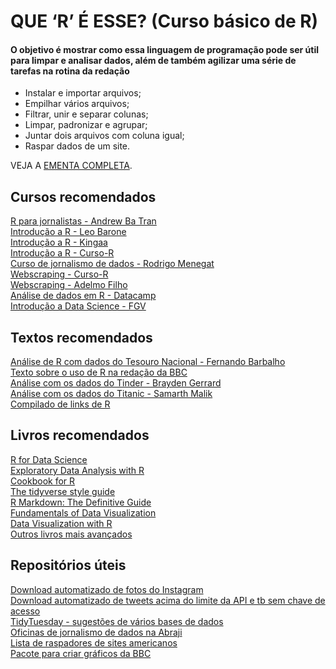 # QUE ‘R’ É ESSE? (Curso básico de R)         

#### O objetivo é mostrar como essa linguagem de programação pode ser útil para limpar e analisar dados, além de também agilizar uma série de tarefas na rotina da redação   
- Instalar e importar arquivos;     
- Empilhar vários arquivos;   
- Filtrar, unir e separar colunas;     
- Limpar, padronizar e agrupar;   
- Juntar dois arquivos com coluna igual;   
- Raspar dados de um site.   

VEJA A [EMENTA COMPLETA](https://github.com/gabrielacaesar/curso-r-para-jornalistas/blob/master/Ementa.md).

## Cursos recomendados
[R para jornalistas - Andrew Ba Tran](https://learn.r-journalism.com/en/introduction/)       
[Introdução a R - Leo Barone](https://github.com/leobarone/cebrap_lab_cetic_programacao_r)       
[Introdução a R - Kingaa](http://kingaa.github.io/R_Tutorial/)       
[Introdução a R - Curso-R](https://github.com/curso-r/201805-introducao-a-programacao-em-r)       
[Curso de jornalismo de dados - Rodrigo Menegat](https://github.com/RodrigoMenegat/jgd-1)       
[Webscraping - Curso-R](https://github.com/curso-r/201904-workshop-web-scraping)       
[Webscraping - Adelmo Filho](https://github.com/adelmofilho/WebScraping)       
[Análise de dados em R - Datacamp](https://www.datacamp.com/tracks/data-analyst-with-r)       
[Introdução a Data Science - FGV](https://github.com/rsouza/FGV_Intro_DS)       

## Textos recomendados
[Análise de R com dados do Tesouro Nacional - Fernando Barbalho](https://medium.com/tchiluanda/suporte-do-rstats-%C3%A0s-iniciativas-de-transpar%C3%AAncia-do-tesouro-nacional-brasileiro-dfdd5e1ab831)       
[Texto sobre o uso de R na redação da BBC](https://medium.com/hacks-hackers-london/how-bbc-data-journalists-use-r-for-data-visualization-e29ee74948e1)       
[Análise com os dados do Tinder - Brayden Gerrard](https://towardsdatascience.com/117-days-of-tinder-in-data-755fe9ed853e)       
[Análise com os dados do Titanic - Samarth Malik](https://towardsdatascience.com/data-analysis-and-visualisations-using-r-955a7e90f7dd)    
[Compilado de links de R](https://rddj.info/)      

## Livros recomendados
[R for Data Science](https://r4ds.had.co.nz/)      
[Exploratory Data Analysis with R](https://bookdown.org/rdpeng/exdata/)      
[Cookbook for R](http://www.cookbook-r.com/)      
[The tidyverse style guide](https://style.tidyverse.org/index.html)      
[R Markdown: The Definitive Guide](https://bookdown.org/yihui/rmarkdown/)      
[Fundamentals of Data Visualization](https://serialmentor.com/dataviz/)      
[Data Visualization with R](https://rkabacoff.github.io/datavis/)      
[Outros livros mais avançados](https://github.com/maxto/R-Books)      

## Repositórios úteis
[Download automatizado de fotos do Instagram](https://github.com/rarcega/instagram-scraper)      
[Download automatizado de tweets acima do limite da API e tb sem chave de acesso](https://github.com/tweepy/tweepy)      
[TidyTuesday - sugestões de vários bases de dados](https://github.com/rfordatascience/tidytuesday)      
[Oficinas de jornalismo de dados na Abraji](https://github.com/abraji/cursos_congresso_2019)      
[Lista de raspadores de sites americanos](https://github.com/stanfordjournalism/search-script-scrape)      
[Pacote para criar gráficos da BBC](https://github.com/bbc/bbplot)      
